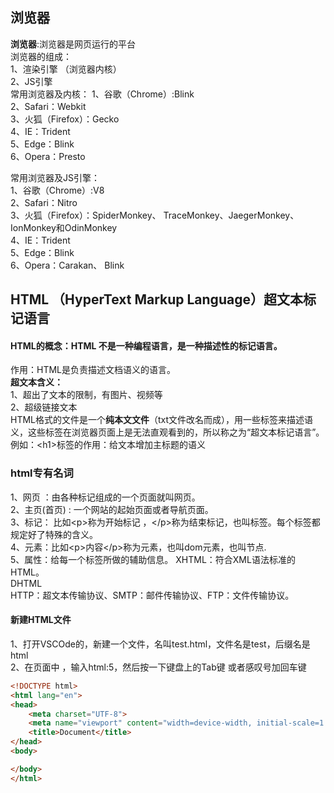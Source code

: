 
## 浏览器  
**浏览器**:浏览器是网页运行的平台   
浏览器的组成：  
1、渲染引擎 （浏览器内核）  
2、JS引擎   
常用浏览器及内核：
1、谷歌（Chrome）:Blink  
2、Safari：Webkit    
3、火狐（Firefox）：Gecko    
4、IE：Trident    
5、Edge：Blink  
6、Opera：Presto  

常用浏览器及JS引擎：  
1、谷歌（Chrome）:V8  
2、Safari：Nitro  
3、火狐（Firefox）：SpiderMonkey、 TraceMonkey、JaegerMonkey、IonMonkey和OdinMonkey   
4、IE：Trident  
5、Edge：Blink  
6、Opera：Carakan、 Blink
## HTML （HyperText Markup Language）超文本标记语言  

#### HTML的概念：HTML 不是一种编程语言，是一种描述性的标记语言。  
作用：HTML是负责描述文档语义的语言。  
__超文本含义：__  
1、超出了文本的限制，有图片、视频等  
2、超级链接文本  
HTML格式的文件是一个**纯本文文件**（txt文件改名而成），用一些标签来描述语义，这些标签在浏览器页面上是无法直观看到的，所以称之为“超文本标记语言”。  
例如：\<h1>标签的作用：给文本增加主标题的语义  
### html专有名词
1、网页 ：由各种标记组成的一个页面就叫网页。  
2、主页(首页) : 一个网站的起始页面或者导航页面。  
3、标记： 比如\<p>称为开始标记 ，\</p>称为结束标记，也叫标签。每个标签都规定好了特殊的含义。  
4、元素：比如\<p>内容\</p>称为元素，也叫dom元素，也叫节点.  
5、属性：给每一个标签所做的辅助信息。
XHTML：符合XML语法标准的HTML。  
DHTML  
HTTP：超文本传输协议、SMTP：邮件传输协议、FTP：文件传输协议。

#### 新建HTML文件
1、打开VSCOde的，新建一个文件，名叫test.html，文件名是test，后缀名是html  
2、在页面中 ，输入html:5，然后按一下键盘上的Tab键  或者感叹号加回车键
```html
<!DOCTYPE html>
<html lang="en">
<head>
    <meta charset="UTF-8">
    <meta name="viewport" content="width=device-width, initial-scale=1.0">
    <title>Document</title>
</head>
<body>

</body>
</html>
``` 
